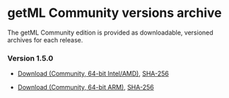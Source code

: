 <!-- # Installing from versioned archives -->
# getML Community versions archive

The getML Community edition is provided as downloadable, versioned archives for each release.

### Version 1.5.0

- [Download (Community, 64-bit Intel/AMD)](https://static.getml.com/download/1.5.0/getml-community-1.5.0-amd64-linux.tar.gz), [SHA-256](https://static.getml.com/download/1.5.0/getml-community-1.5.0-amd64-linux.tar.gz.sha256)

- [Download (Community, 64-bit ARM)](https://static.getml.com/download/1.5.0/getml-community-1.5.0-arm64-linux.tar.gz), [SHA-256](https://static.getml.com/download/1.5.0/getml-community-1.5.0-arm64-linux.tar.gz.sha256)
